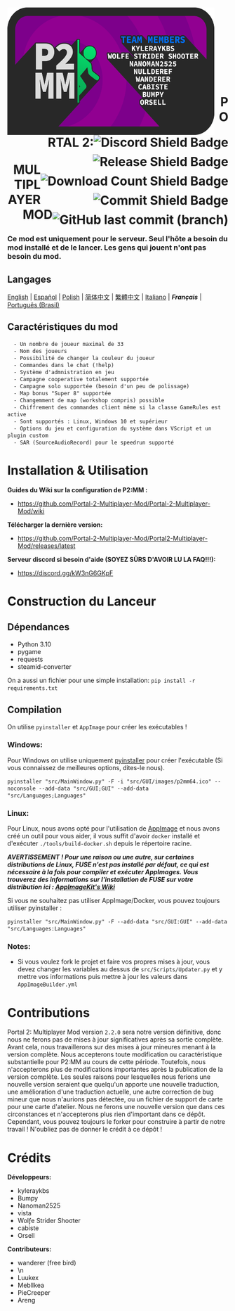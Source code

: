 <h1>
    <img src="https://github.com/Portal-2-Multiplayer-Mod/P2MM-ART/blob/e56d8c209eb3f143bb0607dc1e59730e517ecca6/Banners/P2MMBannerREADME.png?raw=true" alt="P2MMBannerREADME" width="472" height="290" align="left">
    <a href="https://discord.gg/nXRygGNxyK" target="_blank">
        <img src="https://img.shields.io/discord/839651379034193920?color=blue&label=Discord%20Users&style=for-the-badge&logo=discord&logoWidth=20"
                alt="Discord Shield Badge" style="margin-bottom: 10px;" align="right">
    </a>
    <br>
    <a href="https://github.com/Portal-2-Multiplayer-Mod/Portal-2-Multiplayer-Mod/releases/latest">
        <img src="https://img.shields.io/github/release-date/Portal-2-Multiplayer-Mod/Portal-2-Multiplayer-Mod?color=red&label=Latest%20Release&style=for-the-badge"
                alt="Release Shield Badge" style="margin-bottom: 10px;" align="right">
    </a>
    <br>
    <img src="https://img.shields.io/github/downloads/Portal-2-Multiplayer-Mod/Portal-2-Multiplayer-Mod/total?style=for-the-badge&label=TOTAL%20DOWNLOAD%20COUNT"
            alt="Download Count Shield Badge" style="margin-bottom: 10px;" align="right">
    </a>
    <br>
    <a href="https://github.com/Portal-2-Multiplayer-Mod/Portal-2-Multiplayer-Mod/commits/main">
        <img src="https://img.shields.io/github/last-commit/Portal-2-Multiplayer-Mod/Portal-2-Multiplayer-Mod?label=LAST%20COMMIT%20(MAIN)&style=for-the-badge"
                alt="Commit Shield Badge" style="margin-bottom: 10px;" align="right">
    </a>
    <br>
    <a href="https://github.com/Portal-2-Multiplayer-Mod/Portal-2-Multiplayer-Mod/commits/dev">
        <img src="https://img.shields.io/github/last-commit/Portal-2-Multiplayer-Mod/Portal-2-Multiplayer-Mod/dev?style=for-the-badge&label=LAST%20COMMIT%20(DEV)&color=%2334a5eb"
                alt="GitHub last commit (branch)" align="right">
    </a>
    <br>
    <p align="right">PORTAL 2:</p>
    <p align="right">MULTIPLAYER MOD</p>
</h1>

### Ce mod est uniquement pour le serveur. Seul l'hôte a besoin du mod installé et de le lancer. Les gens qui jouent n'ont pas besoin du mod.

## Langages

[English](README.md) | [Español](README.es.md) | [Polish](README.pl.md) | [简体中文](README.zh-CN.md) | [繁體中文](README.zh-TW.md) | [Italiano](README.it.md) | **_Français_** | [Português (Brasil)](README.pt_BR.md)

## Caractéristiques du mod

```
  - Un nombre de joueur maximal de 33
  - Nom des joueurs
  - Possibilité de changer la couleur du joueur
  - Commandes dans le chat (!help)
  - Système d'admnistration en jeu
  - Campagne cooperative totalement supportée
  - Campagne solo supportée (besoin d'un peu de polissage)
  - Map bonus "Super 8" supportée
  - Changemment de map (workshop compris) possible
  - Chiffrement des commandes client même si la classe GameRules est active
  - Sont supportés : Linux, Windows 10 et supérieur 
  - Options du jeu et configuration du système dans VScript et un plugin custom
  - SAR (SourceAudioRecord) pour le speedrun supporté
```

# Installation & Utilisation

**Guides du Wiki sur la configuration de P2:MM :**

- <https://github.com/Portal-2-Multiplayer-Mod/Portal-2-Multiplayer-Mod/wiki>

**Télécharger la dernière version:**

- <https://github.com/Portal-2-Multiplayer-Mod/Portal2-Multiplayer-Mod/releases/latest>

**Serveur discord si besoin d'aide (SOYEZ SÛRS D'AVOIR LU LA FAQ!!!):**

- <https://discord.gg/kW3nG6GKpF>

# Construction du Lanceur

## Dépendances

- Python 3.10
- pygame
- requests
- steamid-converter

On a aussi un fichier pour une simple installation: `pip install -r requirements.txt`

## Compilation

On utilise `pyinstaller` et `AppImage` pour créer les exécutables !

### Windows:

Pour Windows on utilise uniquement [pyinstaller](https://pypi.org/project/pyinstaller/) pour créer l'exécutable (Si vous connaissez de meilleures options, dites-le nous).

```shell
pyinstaller "src/MainWindow.py" -F -i "src/GUI/images/p2mm64.ico" --noconsole --add-data "src/GUI;GUI" --add-data "src/Languages;Languages"
```

### Linux:

Pour Linux, nous avons opté pour l'utilisation de [AppImage](https://appimage.org/) et nous avons créé un outil pour vous aider, il vous suffit d'avoir `docker` installé et d'exécuter `./tools/build-docker.sh` depuis le répertoire racine.

***AVERTISSEMENT ! Pour une raison ou une autre, sur certaines distributions de Linux, FUSE n'est pas installé par défaut, ce qui est nécessaire à la fois pour compiler et exécuter AppImages. Vous trouverez des informations sur l'installation de FUSE sur votre distribution ici : [AppImageKit's Wiki](https://github.com/AppImage/AppImageKit/wiki/FUSE)***

Si vous ne souhaitez pas utiliser AppImage/Docker, vous pouvez toujours utiliser pyinstaller :

```shell
pyinstaller "src/MainWindow.py" -F --add-data "src/GUI:GUI" --add-data "src/Languages:Languages"
```

### Notes:

- Si vous voulez fork le projet et faire vos propres mises à jour, vous devez changer les variables au dessus de `src/Scripts/Updater.py` et y mettre vos informations puis mettre à jour les valeurs dans `AppImageBuilder.yml`

# Contributions

Portal 2: Multiplayer Mod version `2.2.0` sera notre version définitive, donc nous ne ferons pas de mises à jour significatives après sa sortie complète. Avant cela, nous travaillerons sur des mises à jour mineures menant à la version complète. Nous accepterons toute modification ou caractéristique substantielle pour P2:MM au cours de cette période. Toutefois, nous n'accepterons plus de modifications importantes après la publication de la version complète. Les seules raisons pour lesquelles nous ferions une nouvelle version seraient que quelqu'un apporte une nouvelle traduction, une amélioration d'une traduction actuelle, une autre correction de bug mineur que nous n'aurions pas détectée, ou un fichier de support de carte pour une carte d'atelier. Nous ne ferons une nouvelle version que dans ces circonstances et n'accepterons plus rien d'important dans ce dépôt. Cependant, vous pouvez toujours le forker pour construire à partir de notre travail ! N'oubliez pas de donner le crédit à ce dépôt !

# Crédits

**Développeurs:**

- kyleraykbs
- Bumpy
- Nanoman2525
- vista
- Wolƒe Strider Shoσter
- cabiste
- Orsell

**Contributeurs:**

- wanderer (free bird)
- \n
- Luukex
- MeblIkea
- PieCreeper
- Areng
